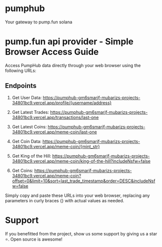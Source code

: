 # pumphub
Your gateway to pump.fun solana
# pump.fun api provider  - Simple Browser Access Guide

Access PumpHub data directly through your web browser using the following URLs:

## Endpoints

1. Get User Data:
   https://pumphub-gm6smarjf-mubarizs-projects-34801bc9.vercel.app/profile/{username/address}


2. Get Latest Trades:
   https://pumphub-gm6smarjf-mubarizs-projects-34801bc9.vercel.app/transactions/last-one

3. Get Latest Coins:
   https://pumphub-gm6smarjf-mubarizs-projects-34801bc9.vercel.app/meme-coin/last-one

4. Get Coin Data:
   https://pumphub-gm6smarjf-mubarizs-projects-34801bc9.vercel.app/meme-coin/{mint_str}
  

5. Get King of the Hill:
   https://pumphub-gm6smarjf-mubarizs-projects-34801bc9.vercel.app/meme-coin/king-of-the-hill?includeNsfw=false

6. Get Coins:
   https://pumphub-gm6smarjf-mubarizs-projects-34801bc9.vercel.app/meme-coin?offset=0&limit=10&sort=last_trade_timestamp&order=DESC&includeNsfw=false

Simply copy and paste these URLs into your web browser, replacing any parameters in curly braces {} with actual values as needed.

# Support
If you benefitted from the project, show us some support by giving us a star ⭐. Open source is awesome!
